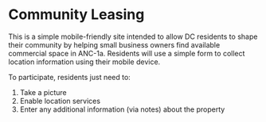 # Community Leasing

This is a simple mobile-friendly site intended to allow DC residents to shape their community by helping small business owners find available commercial space in ANC-1a. 
Residents will use a simple form to collect location information using their mobile device.  

To participate, residents just need to:
1. Take a picture
2. Enable location services
3. Enter any additional information (via notes) about the property
